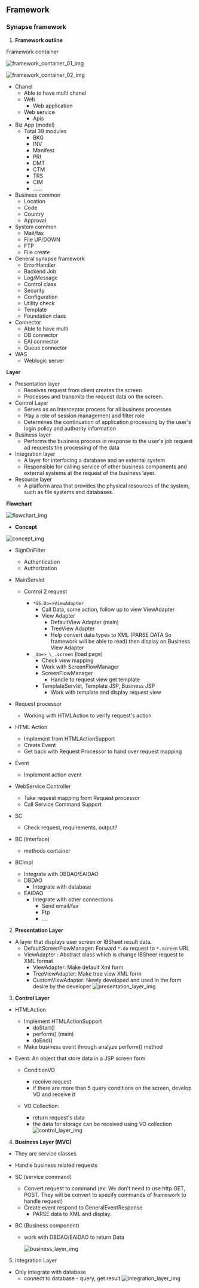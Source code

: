 ## Framework

### Synapse framework

1. **Framework outline**

Framework container

![framework_container_01_img](../../img/Synapse_Framework_container_01.png)

![framework_container_02_img](../../img/Synapse_Framework_container_02.png)

- Chanel
  - Able to have multi chanel
  - Web
    - Web application
  - Web service
    - Apis
- Biz App (model)
  - Total 39 modules
    - BKG
    - INV
    - Manifest
    - PRI
    - DMT
    - CTM
    - TRS
    - CIM
    - ......
- Business common
  - Location
  - Code
  - Country
  - Approval
- System common
  - Mail/fax
  - File UP/DOWN
  - FTP
  - File create
- General synapse framework
  - ErrorHandler
  - Backend Job
  - Log/Message
  - Control class
  - Security
  - Configuration
  - Utility check
  - Template
  - Foundation class
- Connector
  - Able to have multi
  - DB connector
  - EAI connector
  - Queue connector
- WAS
  - Weblogic server

**Layer**

- Presentation layer
  - Receives request from client creates the screen
  - Processes and transmits the request data on the screen.
- Control Layer
  - Serves as an Interceptor process for all business processes
  - Play a role of session management and filter role
  - Determines the continuation of application processing by the user's login
    policy and authority information
- Business layer
  - Performs the business process in response to the user's job request ad
    requests the processing of the data
- Integration layer
  - A layer for interfacing a database and an external system
  - Responsible for calling service of other business components and external
    systems at the request of the business layer.
- Resource layer
  - A platform area that provides the physical resources of the system, such as
    file systems and databases.

**Flowchart**

![flowchart_img](../../img/Synapse_Framework_process_flowchart.png)

- **Concept**

![concept_img](../../img/Synapse_Framework_process_concept.png)

- SignOnFilter

  - Authentication
  - Authorization

- MainServlet

  - Control 2 request

    - `*GS.Do=>ViewAdapter`
      - Call Data, some action, follow up to view ViewAdapter
      - View Adapter
        - DefaultView Adapter (main)
        - TreeView Adapter
        - Help convert data types to XML (PARSE DATA So framework will be able to read) then display on Business View Adapter
    - `_do=>_\_.screen` (load page)
      - Check view mapping
      - Work with ScreenFlowManager
      - ScreenFlowManager
        - Handle to request view get template
      - TemplateServlet, Template JSP, Business JSP
        - Work with template and display request view

- Request processor

  - Working with HTMLAction to verify request's action

- HTML Action

  - Implement from HTMLActionSupport
  - Create Event
  - Get back with Request Processor to hand over request mapping

- Event

  - Implement action event

- WebService Controller

  - Take request mapping from Request processor
  - Call Service Command Support

- SC

  - Check request, requirements, output?

- BC (interface)

  - methods container

- BCImpl
  - Integrate with DBDAO/EAIDAO
  - DBDAO
    - Integrate with database
  - EAIDAO
    - Integrate with other connections
      - Send email/fax
      - Ftp
      - ....

2. **Presentation Layer**

- A layer that displays user screen or IBSheet result data.
  - DefaultScreenFlowManager: Forward `*.do` request to `*.screen` URL
  - ViewAdapter : Abstract class which is change IBSheer request to XML format
    - ViewAdapter: Make default Xml form
    - TreeViewAdapter: Make tree view XML form
    - CustomViewAdapter: Newly developed and used in the form desire by the developer
      ![presentation_layer_img](../../img/Synapse_FrameWork_Presentation_Layer.png)

3. **Control Layer**

- HTMLAction
  - Implement HTMLActionSupport
    - doStart()
    - perform() (main)
    - doEnd()
  - Make business event through analyze perform() method
- Event: An object that store data in a JSP screen form

  - ConditionVO
    - receive request
    - if there are more than 5 query conditions on the screen, develop VO and receive it
  - VO Collection:

    - return request's data
    - the data for storage can be received using VO collection
      ![control_layer_img](../../img/Synapse_Framework_control_layer.png)

4. **Business Layer (MVC)**

- They are service classes
- Handle business related requests
- SC (service command)
  - Convert request to command (ex: We don't need to use http GET, POST. They will be convert to specify commands of framework to handle request)
  - Create event respond to GeneralEventResponse
    - PARSE data to XML and display.
- BC (Business component)

  - work with DBDAO/EAIDAO to return Data

    ![business_layer_img](../../img/Synapse_Framework_business_layer.png)

5. Integration Layer

- Only integrate with database
  - connect to database - query, get result
    ![integration_layer_img](../../img/Synapse_Framework_integration_layer.png)

